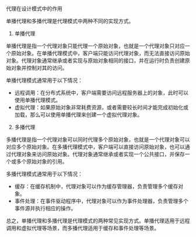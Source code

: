 代理在设计模式中的作用

单播代理和多播代理是代理模式中两种不同的实现方式。

1. 单播代理

单播代理是指一个代理对象只能代理一个原始对象，也就是一个代理对象只对应一个原始对象。在单播代理模式中，客户端只能访问代理对象，而无法直接访问原始对象。代理对象通常继承或者实现与原始对象相同的接口，并在运行时负责创建原始对象并控制对其的访问。

单播代理模式通常用于以下情况：

- 远程调用：在分布式系统中，客户端需要访问远程服务器上的对象，此时可以使用单播代理模式。
- 虚拟代理：如果原始对象非常耗费资源，或者需要较长时间才能完成初始化或加载，那么可以使用单播代理来创建一个虚拟代理对象。

2. 多播代理

多播代理是指一个代理对象可以同时代理多个原始对象，也就是一个代理对象可以对应多个原始对象。在多播代理模式中，客户端可以直接访问原始对象，也可以通过代理对象来访问原始对象。代理对象通常继承或者实现一个公共接口，并保存一个或多个原始对象的引用。

多播代理模式通常用于以下情况：

- 缓存：在缓存机制中，代理对象可以作为缓存管理器，负责管理多个缓存对象。
- 事件处理：在事件驱动程序中，代理对象可以作为事件处理器，负责管理多个事件源并执行相应的操作。

总之，单播代理和多播代理是代理模式的两种常见实现方式。单播代理适用于远程调用和虚拟代理等场景，而多播代理适用于缓存和事件处理等场景。